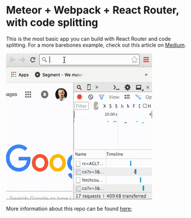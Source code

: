 # Meteor + Webpack + React Router, with code splitting

This is the most basic app you can build with React Router and code splitting. For a more barebones example, check out this article on [Medium](https://medium.com/@SamCorcos/meteor-webpack-from-the-ground-up-f123288c7b75).

![Code split example](/split.gif)

More information about this repo can be found [here](google.com);

